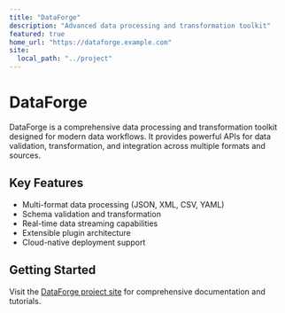 ```yaml
---
title: "DataForge"
description: "Advanced data processing and transformation toolkit"
featured: true
home_url: "https://dataforge.example.com"
site:
  local_path: "../project"
---
```


# DataForge

DataForge is a comprehensive data processing and transformation toolkit designed for modern data workflows. It provides powerful APIs for data validation, transformation, and integration across multiple formats and sources.

## Key Features

- Multi-format data processing (JSON, XML, CSV, YAML)
- Schema validation and transformation
- Real-time data streaming capabilities
- Extensible plugin architecture
- Cloud-native deployment support

## Getting Started

Visit the [DataForge project site](https://dataforge.example.com) for comprehensive documentation and tutorials.
